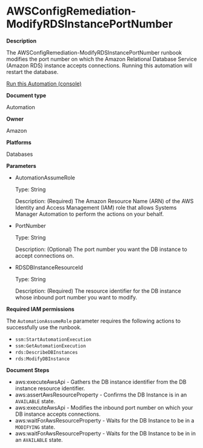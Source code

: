 # AWSConfigRemediation\-ModifyRDSInstancePortNumber<a name="automation-aws-modify-rds-port"></a>

**Description**

The AWSConfigRemediation\-ModifyRDSInstancePortNumber runbook modifies the port number on which the Amazon Relational Database Service \(Amazon RDS\) instance accepts connections\. Running this automation will restart the database\.

[Run this Automation \(console\)](https://console.aws.amazon.com/systems-manager/automation/execute/AWSConfigRemediation-ModifyRDSInstancePortNumber)

**Document type**

Automation

**Owner**

Amazon

**Platforms**

Databases

**Parameters**
+ AutomationAssumeRole

  Type: String

  Description: \(Required\) The Amazon Resource Name \(ARN\) of the AWS Identity and Access Management \(IAM\) role that allows Systems Manager Automation to perform the actions on your behalf\.
+ PortNumber

  Type: String

  Description: \(Optional\) The port number you want the DB instance to accept connections on\.
+ RDSDBInstanceResourceId

  Type: String

  Description: \(Required\) The resource identifier for the DB instance whose inbound port number you want to modify\.

**Required IAM permissions**

The `AutomationAssumeRole` parameter requires the following actions to successfully use the runbook\.
+ `ssm:StartAutomationExecution`
+ `ssm:GetAutomationExecution`
+ `rds:DescribeDBInstances`
+ `rds:ModifyDBInstance`

**Document Steps**
+ aws:executeAwsApi \- Gathers the DB instance identifier from the DB instance resource identifier\.
+ aws:assertAwsResourceProperty \- Confirms the DB Instance is in an `AVAILABLE` state\.
+ aws:executeAwsApi \- Modifies the inbound port number on which your DB instance accepts connections\.
+ aws:waitForAwsResourceProperty \- Waits for the DB Instance to be in a `MODIFYING` state\.
+ aws:waitForAwsResourceProperty \- Waits for the DB Instance to be in in an `AVAILABLE` state\.